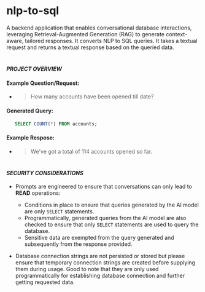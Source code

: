 # nlp-to-sql

A backend application that enables conversational database interactions, leveraging Retrieval-Augmented Generation (RAG) to generate context-aware, tailored responses. It converts NLP to SQL queries. It takes a textual request and returns a textual response based on the queried data.

#

#### *PROJECT OVERVIEW*

#### Example Question/Request:

- > How many accounts have been opened till date?

#### Generated Query:

```sql
   SELECT COUNT(*) FROM accounts;
```

#### Example Respose:

- > We've got a total of 114 accounts opened so far.

#

#### *SECURITY CONSIDERATIONS*

- Prompts are engineered to ensure that conversations can only lead to **READ** operations:

  - Conditions in place to ensure that queries generated by the AI model are only `SELECT` statements.
  - Programmatically, generated queries from the AI model are also checked to ensure that only `SELECT` statements are used to query the database.
  - Sensitive data are exempted from the query generated and subsequently from the response provided.

- Database connection strings are not persisted or stored but please ensure that temporary connection strings are created before supplying them during usage. Good to note that they are only used programmatically for establishing database connection and further getting requested data.
